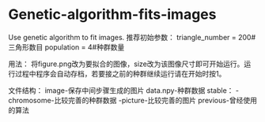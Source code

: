 # Genetic-algorithm-fits-images
Use genetic algorithm to fit images.
推荐初始参数：
triangle_number = 200#三角形数目
population = 4#种群数量

用法：
将figure.png改为要拟合的图像，size改为该图像尺寸即可开始运行。运行过程中程序会自动存档，若要接之前的种群继续运行请在开始时按1。

文件结构：
image-保存中间步骤生成的图片
data.npy-种群数据
stable：
-chromosome-比较完善的种群数据
-picture-比较完善的图片
previous-曾经使用的算法
